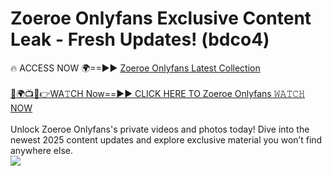 # Zoeroe Onlyfans Exclusive Content Leak - Fresh Updates! (bdco4)

🔥 ACCESS NOW 🌍==►► <a href="https://tinyurl.com/kvy9nzfs" rel="nofollow">Zoeroe Onlyfans Latest Collection</a>
<br><br>
[🔴🌍📺📱👉WA𝚃CH Now==►► CLICK HERE TO Zoeroe Onlyfans 𝚆𝙰𝚃𝙲𝙷 NOW](https://tinyurl.com/kvy9nzfs)
<br><br>
Unlock Zoeroe Onlyfans's private videos and photos today! Dive into the newest 2025 content updates and explore exclusive material you won’t find anywhere else.
<br>
<a href="https://tinyurl.com/kvy9nzfs" rel="nofollow" data-target="animated-image.originalLink"><img src="https://camo.githubusercontent.com/8a4f000d20f83aca3bf7ec5f350d767afa0574a8a352519fd8cfa583a6f93a33/68747470733a2f2f692e696d6775722e636f6d2f644a486b345a712e676966" data-canonical-src="https://i.imgur.com/dJHk4Zq.gif" style="max-width: 100%; display: inline-block;" data-target="animated-image.originalImage"></a>
<br>
